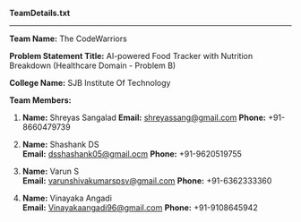 **TeamDetails.txt**

---

**Team Name:** The CodeWarriors

**Problem Statement Title:** AI-powered Food Tracker with Nutrition Breakdown (Healthcare Domain - Problem B)

**College Name:** SJB Institute Of Technology

**Team Members:**

1. **Name:** Shreyas Sangalad 
   **Email:** shreyassang@gmail.com 
   **Phone:** +91-8660479739

2. **Name:** Shashank DS  
   **Email:**  dsshashank05@gmail.ocm
   **Phone:** +91-9620519755

3. **Name:** Varun S  
   **Email:**   varunshivakumarspsv@gmail.com
   **Phone:** +91-6362333360

4. **Name:** Vinayaka Angadi  
   **Email:**   Vinayakaangadi96@gmail.com
   **Phone:** +91-9108645942

> 

